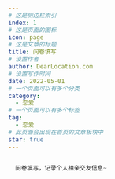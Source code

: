 ```yaml
---
# 这是侧边栏索引
index: 1
# 这是页面的图标
icon: page
# 这是文章的标题
title: 问卷填写
# 设置作者
author: DearLocation.com
# 设置写作时间
date: 2022-05-01
# 一个页面可以有多个分类
category:
  - 恋爱
# 一个页面可以有多个标签
tag:
  - 恋爱
# 此页面会出现在首页的文章板块中
star: true
---
```


```scss

  问卷填写，记录个人相亲交友信息~
```

